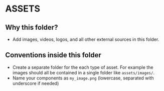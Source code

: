 # ASSETS

## Why this folder?

- Add images, videos, logos, and all other external sources in this folder.

## Conventions inside this folder

- Create a separate folder for the each type of asset. For example the images
  should all be contained in a single folder like `assets/images/`.
- Name your components as `my_image.png` (lowercase, separated with underscore
  if needed)
